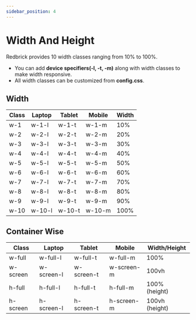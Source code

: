 ```yaml
---
sidebar_position: 4
---
```


# Width And Height

Redbrick provides 10 width classes ranging from 10% to 100%.

- You can add **device specifiers(-l, -t, -m)** along with width classes to make width responsive.
- All width classes can be customized from **config.css**.

## Width

| Class | Laptop | Tablet | Mobile | Width |
| ----- | ------ | ------ | ------ | ----- |
| w-1   | w-1-l  | w-1-t  | w-1-m  | 10%   |
| w-2   | w-2-l  | w-2-t  | w-2-m  | 20%   |
| w-3   | w-3-l  | w-3-t  | w-3-m  | 30%   |
| w-4   | w-4-l  | w-4-t  | w-4-m  | 40%   |
| w-5   | w-5-l  | w-5-t  | w-5-m  | 50%   |
| w-6   | w-6-l  | w-6-t  | w-6-m  | 60%   |
| w-7   | w-7-l  | w-7-t  | w-7-m  | 70%   |
| w-8   | w-8-l  | w-8-t  | w-8-m  | 80%   |
| w-9   | w-9-l  | w-9-t  | w-9-m  | 90%   |
| w-10  | w-10-l | w-10-t | w-10-m | 100%  |

## Container Wise

| Class    | Laptop     | Tablet     | Mobile     | Width/Height   |
| -------- | ---------- | ---------- | ---------- | -------------- |
| w-full   | w-full-l   | w-full-t   | w-full-m   | 100%           |
| w-screen | w-screen-l | w-screen-t | w-screen-m | 100vh          |
| h-full   | h-full-l   | h-full-t   | h-full-m   | 100% (height)  |
| h-screen | h-screen-l | h-screen-t | h-screen-m | 100vh (height) |
